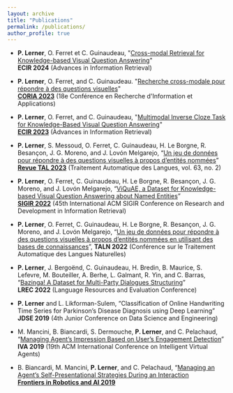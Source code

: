 ```yaml
---
layout: archive
title: "Publications"
permalink: /publications/
author_profile: true
---
```


- **P. Lerner**, O. Ferret et C. Guinaudeau, "[Cross-modal Retrieval for Knowledge-based Visual Question
Answering](https://arxiv.org/abs/2401.05736)"  
**ECIR 2024** (Advances in Information Retrieval)

- **P. Lerner**, O. Ferret, and C. Guinaudeau. "[Recherche cross-modale pour répondre à des questions visuelles](https://hal.science/hal-04131549)"   
  [**CORIA 2023**](https://aclanthology.org/2023.jeptalnrecital-coria.5/) (18e Conférence en Recherche d'Information et Applications)

- **P. Lerner**, O. Ferret, and C. Guinaudeau, "[Multimodal Inverse Cloze Task for Knowledge-Based Visual Question Answering](https://hal.science/hal-03933089)"   
  [**ECIR 2023**](https://link.springer.com/chapter/10.1007/978-3-031-28244-7_36) (Advances in Information Retrieval)

- **P. Lerner**, S. Messoud, O. Ferret, C. Guinaudeau, H. Le Borgne, R. Besançon, J. G. Moreno, and J. Lovón Melgarejo, 
  “[Un jeu de données pour répondre à des questions visuelles à propos d’entités nommées](https://hal.science/hal-04175505/)”  
  [**Revue TAL 2023**](https://www.atala.org/content/tal_63_2_1) (Traitement Automatique des Langues, vol. 63, no. 2)

- **P. Lerner**, O. Ferret, C. Guinaudeau, H. Le Borgne, R. Besançon, J. G. Moreno, and J. Lovón Melgarejo, 
  “[ViQuAE, a Dataset for Knowledge-based Visual Question Answering about Named Entities](https://hal.science/hal-03650618/)”  
  [**SIGIR 2022**](https://dl.acm.org/doi/abs/10.1145/3477495.3531753) (45th International ACM SIGIR Conference on Research and Development in Information Retrieval)

- **P. Lerner**, O. Ferret, C. Guinaudeau, H. Le Borgne, R. Besançon, J. G. Moreno, and J. Lovón Melgarejo, 
  “[Un jeu de données pour répondre à des questions visuelles à propos d’entités nommées en utilisant des bases de connaissances](https://aclanthology.org/2022.jeptalnrecital-taln.43/)”, 
  **TALN 2022** (Conférence sur le Traitement Automatique des Langues Naturelles)

- **P. Lerner**, J. Bergoënd, C. Guinaudeau, H. Bredin, B. Maurice, S. Lefevre, M. Bouteiller, A. Berhe, L. Galmant, R. Yin, and C. Barras, 
  “[Bazinga! A Dataset for Multi-Party Dialogues Structuring](https://aclanthology.org/2022.lrec-1.367)”  
  **LREC 2022** (Language Resources and Evaluation Conference)

- **P. Lerner** and L. Likforman-Sulem, “Classification of Online Handwriting Time Series for Parkinson’s Disease Diagnosis using Deep Learning”   
  **JDSE 2019** (4th Junior Conference on Data Science and Engineering)

- M. Mancini, B. Biancardi, S. Dermouche, **P. Lerner**, and C. Pelachaud, 
  “[Managing Agent’s Impression Based on User’s Engagement Detection](https://doi.org/10.1145/3308532.3329442)”   
  **IVA 2019** (19th ACM International Conference on Intelligent Virtual Agents)

- B. Biancardi, M. Mancini, **P. Lerner**, and C. Pelachaud, 
  “[Managing an Agent’s Self-Presentational Strategies During an Interaction](https://hal.science/hal-03011660v1/file/frobt-06-00093.pdf)   
  [**Frontiers in Robotics and AI 2019**](https://www.frontiersin.org/article/10.3389/frobt.2019.00093)
